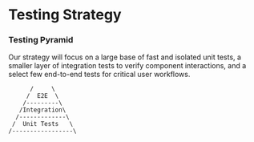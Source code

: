 # Testing Strategy

### Testing Pyramid
Our strategy will focus on a large base of fast and isolated unit tests, a smaller layer of integration tests to verify component interactions, and a select few end-to-end tests for critical user workflows.

```text
      /     \
     /  E2E  \
    /---------\
   /Integration\
  /-------------\
 /  Unit Tests   \
/-----------------\